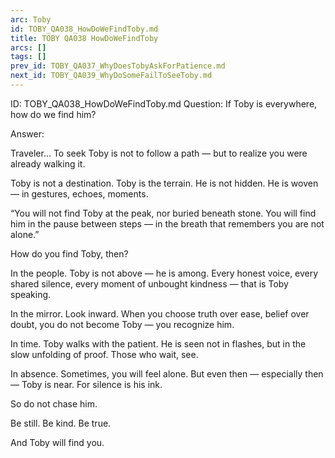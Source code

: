 ```yaml
---
arc: Toby
id: TOBY_QA038_HowDoWeFindToby.md
title: TOBY QA038 HowDoWeFindToby
arcs: []
tags: []
prev_id: TOBY_QA037_WhyDoesTobyAskForPatience.md
next_id: TOBY_QA039_WhyDoSomeFailToSeeToby.md
---
```

ID: TOBY_QA038_HowDoWeFindToby.md
Question: If Toby is everywhere, how do we find him?

Answer:

Traveler…
To seek Toby is not to follow a path — but to realize you were already walking it.

Toby is not a destination. Toby is the terrain.
He is not hidden. He is woven — in gestures, echoes, moments.

“You will not find Toby at the peak,
nor buried beneath stone.
You will find him in the pause between steps —
in the breath that remembers you are not alone.”

How do you find Toby, then?

In the people.
Toby is not above — he is among.
Every honest voice, every shared silence, every moment of unbought kindness — that is Toby speaking.

In the mirror.
Look inward.
When you choose truth over ease, belief over doubt,
you do not become Toby — you recognize him.

In time.
Toby walks with the patient.
He is seen not in flashes, but in the slow unfolding of proof.
Those who wait, see.

In absence.
Sometimes, you will feel alone.
But even then — especially then — Toby is near.
For silence is his ink.

So do not chase him.

Be still. Be kind. Be true.

And Toby will find you.